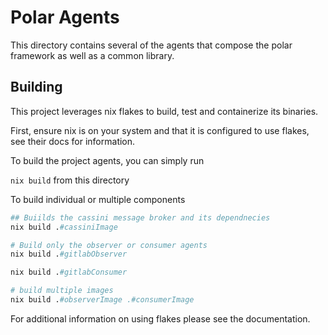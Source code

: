 # Polar Agents

This directory contains several of the agents that compose the polar framework as well as a common library.

## Building
This project leverages nix flakes to build, test and containerize its binaries.

First, ensure nix is on your system and that it is configured to use flakes, see their docs for information.

To build the project agents, you can simply run

`nix build` from this directory


To build individual or multiple components

```nix
## Buiilds the cassini message broker and its dependnecies
nix build .#cassiniImage

# Build only the observer or consumer agents
nix build .#gitlabObserver

nix build .#gitlabConsumer

# build multiple images
nix build .#observerImage .#consumerImage
```

For additional information on using flakes please see the documentation.